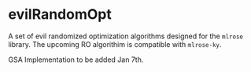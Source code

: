 # evilRandomOpt
A set of evil randomized optimization algorithms designed for the `mlrose` library. The upcoming RO algorithim is compatible with `mlrose-ky`.

GSA Implementation to be added Jan 7th.
